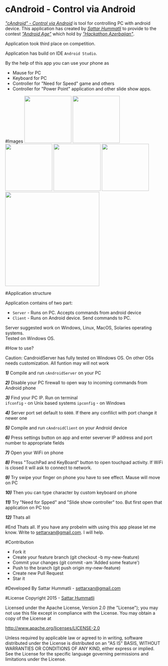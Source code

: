 # cAndroid - Control via Android

[*"cAndroid" - Control via Android*](https://github.com/hummatli/cAndroid) is tool for controlling PC with android device.
This application has created by [*Sattar Hummatli*](https://www.linkedin.com/in/hummatli) to provide to the contest [*"Android Age"*](http://androidage.hackathonazerbaijan.org) which hold by [*"Hackathon Azerbaijan"*](http://hackathonazerbaijan.org).  

Application took third place on competition.

Application has build on IDE `Android Studio`.

By the help of this app you can use your phone as  
* Mause for PC  
* Keyboard for PC  
* Controller for "Need for Speed" game and others  
* Controller for "Power Point" application and other slide show apps.

#Images
<img src="https://raw.githubusercontent.com/hummatli/cAndroid/master/imgs/screenshots/act_main.png" width="150px"/>
<img src="https://raw.githubusercontent.com/hummatli/cAndroid/master/imgs/screenshots/act_touchpad_keyboard.png" width="150px"/>
<img src="https://raw.githubusercontent.com/hummatli/cAndroid/master/imgs/screenshots/act_settings.png" width="150px"/>
<img src="https://raw.githubusercontent.com/hummatli/cAndroid/master/imgs/screenshots/act_about.png" width="150px"/>
<img src="https://raw.githubusercontent.com/hummatli/cAndroid/master/imgs/screenshots/act_slide_show.png" width="150px"/>  
<img src="https://raw.githubusercontent.com/hummatli/cAndroid/master/imgs/screenshots/act_need_for_speed.png" width="300px"/>

#Application structure

Application contains of two part: 
* `Server` - Runs on PC. Accepts commands from android device
* `Client` - Runs on Android device. Send commands to PC.

Server suggested work on Windows, Linux, MacOS, Solaries operating systems.  
Tested on Windows OS.
  
#How to use?

Caution: CandroidServer has fully tested on Windows OS. On other OSs needs customization. All funtion may will not work

***1)*** Compile and run `cAndroidServer` on your PC

***2)*** Disable your PC firewall to open way to incoming commands from Android phone

***3)*** Find your PC IP. Run on terminal  
`ifconfig` - on Unix based systems
`ipconfig` - on Windows

***4)*** Server port set default to `6000`. If there any confilict with port change it newer one

***5)*** Compile and run `cAndroidClient` on your Android device

***6)*** Press settings button on app and enter severver IP address and port number to appropriate fields

***7)*** Open your WiFi on phone

***8)*** Press "TouchPad and KeyBoard" button to open touchpad activity. If WiFi is closed it will ask to connect to network.

***9)*** Try swipe your finger on phone you have to see effect. Mause will move on PC

***10)*** Then you can type character by custom keyboard on phone

***11)*** Try "Need for Spped" and "Slide show controller" too. But first open that application on PC too

***12)*** Thats all

#End
Thats all. If you have any probelm with using this app please let me know. Write to settarxan@gmail.com. I will help.

#Contribution
* Fork it
* Create your feature branch (git checkout -b my-new-feature)
* Commit your changes (git commit -am 'Added some feature')
* Push to the branch (git push origin my-new-feature)
* Create new Pull Request
* Star it

#Developed By
Sattar Hummatli - settarxan@gmail.com


#License
Copyright 2015  - <a href="https://www.linkedin.com/in/hummatli">Sattar Hummatli</a>   

Licensed under the Apache License, Version 2.0 (the "License");
you may not use this file except in compliance with the License.
You may obtain a copy of the License at

   http://www.apache.org/licenses/LICENSE-2.0

Unless required by applicable law or agreed to in writing, software
distributed under the License is distributed on an "AS IS" BASIS,
WITHOUT WARRANTIES OR CONDITIONS OF ANY KIND, either express or implied.
See the License for the specific language governing permissions and
limitations under the License.
